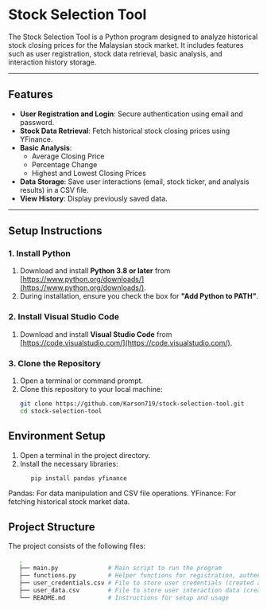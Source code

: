 # **Stock Selection Tool**

The Stock Selection Tool is a Python program designed to analyze historical stock closing prices for the Malaysian stock market. It includes features such as user registration, stock data retrieval, basic analysis, and interaction history storage.

---

## **Features**
- **User Registration and Login**: Secure authentication using email and password.
- **Stock Data Retrieval**: Fetch historical stock closing prices using YFinance.
- **Basic Analysis**:
  - Average Closing Price
  - Percentage Change
  - Highest and Lowest Closing Prices
- **Data Storage**: Save user interactions (email, stock ticker, and analysis results) in a CSV file.
- **View History**: Display previously saved data.

---

## **Setup Instructions**

### **1. Install Python**
1. Download and install **Python 3.8 or later** from [https://www.python.org/downloads/](https://www.python.org/downloads/).
2. During installation, ensure you check the box for **"Add Python to PATH"**.

### **2. Install Visual Studio Code**
1. Download and install **Visual Studio Code** from [https://code.visualstudio.com/](https://code.visualstudio.com/).

### **3. Clone the Repository**
1. Open a terminal or command prompt.
2. Clone this repository to your local machine:
   ```bash
   git clone https://github.com/Karson719/stock-selection-tool.git
   cd stock-selection-tool

## **Environment Setup**
1.  Open a terminal in the project directory.
2.  Install the necessary libraries:
     ```bash
        pip install pandas yfinance

Pandas: For data manipulation and CSV file operations.
YFinance: For fetching historical stock market data.

## **Project Structure**
The project consists of the following files:
 ```bash
    .
    ├── main.py              # Main script to run the program
    ├── functions.py         # Helper functions for registration, authentication, and analysis
    ├── user_credentials.csv # File to store user credentials (created automatically)
    ├── user_data.csv        # File to store user interaction data (created automatically)
    └── README.md            # Instructions for setup and usage

